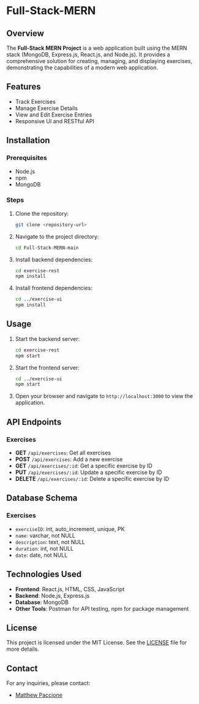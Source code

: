 # Full-Stack-MERN

## Overview

The **Full-Stack MERN Project** is a web application built using the MERN stack (MongoDB, Express.js, React.js, and Node.js). It provides a comprehensive solution for creating, managing, and displaying exercises, demonstrating the capabilities of a modern web application.

## Features

- Track Exercises
- Manage Exercise Details
- View and Edit Exercise Entries
- Responsive UI and RESTful API

## Installation

### Prerequisites

- Node.js
- npm
- MongoDB

### Steps

1. Clone the repository:
    ```bash
    git clone <repository-url>
    ```

2. Navigate to the project directory:
    ```bash
    cd Full-Stack-MERN-main
    ```

3. Install backend dependencies:
    ```bash
    cd exercise-rest
    npm install
    ```

4. Install frontend dependencies:
    ```bash
    cd ../exercise-ui
    npm install
    ```

## Usage

1. Start the backend server:
    ```bash
    cd exercise-rest
    npm start
    ```

2. Start the frontend server:
    ```bash
    cd ../exercise-ui
    npm start
    ```

3. Open your browser and navigate to `http://localhost:3000` to view the application.

## API Endpoints

### Exercises

- **GET** `/api/exercises`: Get all exercises
- **POST** `/api/exercises`: Add a new exercise
- **GET** `/api/exercises/:id`: Get a specific exercise by ID
- **PUT** `/api/exercises/:id`: Update a specific exercise by ID
- **DELETE** `/api/exercises/:id`: Delete a specific exercise by ID

## Database Schema

### Exercises
  - `exerciseID`: int, auto_increment, unique, PK
  - `name`: varchar, not NULL
  - `description`: text, not NULL
  - `duration`: int, not NULL
  - `date`: date, not NULL

## Technologies Used

- **Frontend**: React.js, HTML, CSS, JavaScript
- **Backend**: Node.js, Express.js
- **Database**: MongoDB
- **Other Tools**: Postman for API testing, npm for package management

## License

This project is licensed under the MIT License. See the [LICENSE](LICENSE) file for more details.

## Contact

For any inquiries, please contact:
- [Matthew Paccione](mailto:matthew.j.paccione@gmail.com)
